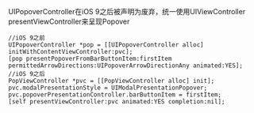 UIPopoverController在iOS 9之后被声明为废弃，统一使用UIViewController presentViewController来呈现Popover

```objc
//iOS 9之前
UIPopoverController *pop = [[UIPopoverController alloc] initWithContentViewController:pvc];
[pop presentPopoverFromBarButtonItem:firstItem permittedArrowDirections:UIPopoverArrowDirectionAny animated:YES];
//iOS 9之后
PopViewController *pvc = [[PopViewController alloc] init];
pvc.modalPresentationStyle = UIModalPresentationPopover;
pvc.popoverPresentationController.barButtonItem = firstItem;
[self presentViewController:pvc animated:YES completion:nil];
```


